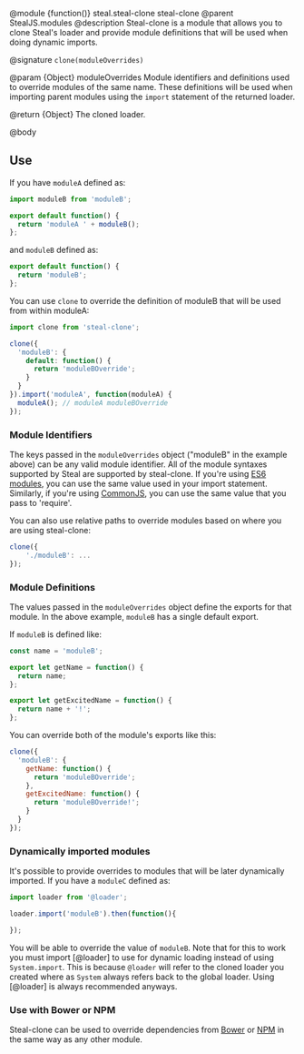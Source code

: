 @module {function()} steal.steal-clone steal-clone
@parent StealJS.modules
@description
Steal-clone is a module that allows you to clone Steal's loader and provide module definitions that will be used when doing dynamic imports.

@signature `clone(moduleOverrides)`

@param {Object} moduleOverrides Module identifiers and definitions used to override modules of the same name. These definitions will be used when importing parent modules using the `import` statement of the returned loader.

@return {Object} The cloned loader.

@body

## Use

If you have `moduleA` defined as:

```js
import moduleB from 'moduleB';

export default function() {
  return 'moduleA ' + moduleB();
};
```

and `moduleB` defined as:

```js
export default function() {
  return 'moduleB';
};
```

You can use `clone` to override the definition of moduleB that will be used from within moduleA:

```js
import clone from 'steal-clone';

clone({
  'moduleB': {
    default: function() {
      return 'moduleBOverride';
    }
  }
}).import('moduleA', function(moduleA) {
  moduleA(); // moduleA moduleBOverride
});
```

### Module Identifiers

The keys passed in the `moduleOverrides` object ("moduleB" in the example above) can be any valid module identifier. All of the module syntaxes supported by Steal are supported by steal-clone. If you're using [ES6 modules](http://stealjs.com/docs/syntax.es6.html), you can use the same value used in your import statement. Similarly, if you're using [CommonJS](http://stealjs.com/docs/syntax.CommonJS.html), you can use the same value that you pass to 'require'.

You can also use relative paths to override modules based on where you are using steal-clone:

```js
clone({
	'./moduleB': ...
});
```

### Module Definitions

The values passed in the `moduleOverrides` object define the exports for that module. In the above example, `moduleB` has a single default export.

If `moduleB` is defined like:

```js
const name = 'moduleB';

export let getName = function() {
  return name;
};

export let getExcitedName = function() {
  return name + '!';
};
```

You can override both of the module's exports like this:

```js
clone({
  'moduleB': {
    getName: function() {
      return 'moduleBOverride';
    },
    getExcitedName: function() {
      return 'moduleBOverride!';
    }
  }
});
```

### Dynamically imported modules

It's possible to provide overrides to modules that will be later dynamically imported. If you have a `moduleC` defined as:

```js
import loader from '@loader';

loader.import('moduleB').then(function(){

});
```

You will be able to override the value of `moduleB`. Note that for this to work you must import [@loader] to use for dynamic loading instead of using `System.import`. This is because `@loader` will refer to the cloned loader you created where as `System` always refers back to the global loader. Using [@loader] is always recommended anyways.

### Use with Bower or NPM

Steal-clone can be used to override dependencies from [Bower](http://stealjs.com/docs/bower.html) or [NPM](http://stealjs.com/docs/npm.html) in the same way as any other module.
